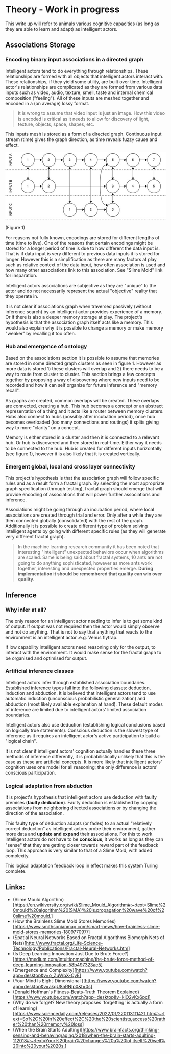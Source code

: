 # Theory - Work in progress
This write up will refer to animals various cognitive capacities (as long as they are able to learn and adapt) as intelligent actors.

## Associations Storage
### Encoding binary input associations in a directed graph
Intelligent actors tend to do everything through relationships. These relationships are formed with all objects that intelligent actors interact with. These relationships, if they yield some utility, are built over time. Intelligent actor's relationships are complicated as they are formed from various data inputs such as video, audio, texture, smell, taste and internal chemical composition ("feeling"). All of these inputs are meshed together and encoded in a (on average) lossy format.
 
> It is wrong to assume that video input is just an image. How this video is encoded is critical as it needs to allow for discovery of light, texture, objects, space, shapes, etc. 

This inputs mesh is stored as a form of a directed graph. Continuous input stream (time) gives the graph direction, as time reveals fuzzy cause and effect.

![](Artefacts/imgs/routing.jpg)

(Figure 1)

For reasons not fully known, encodings are stored for different lengths of time (time to live). One of the reasons that certain encodings might be stored for a longer period of time is due to how different the data input is. That is if data input is very different to previous data inputs it is stored for longer. However this is a simplification as there are many factors at play such as relative context of the data input, how often association is used and how many other associations link to this association. See "Slime Mold" link for insparation. 

Intelligent actors associations are subjective as they are "unique" to the actor and do not necessarily represent the actual "objective" reality that they operate in.
 
It is not clear if associations graph when traversed passively (without inference search) by an intelligent actor provides experience of a memory. Or if there is also a deeper memory storage at play. The project's hypothesis is that the association graph itself acts like a memory. This would also explain why it is possible to change a memory or make memory "weaker" by recalling it too often. 

### Hub and emergence of ontology
Based on the associations section it is possible to assume that memories are stored in some directed graph clusters as seen in figure 1. However as more data is stored 1) these clusters will overlap and 2) there needs to be a way to route from cluster to cluster. This section brings a few concepts together by proposing a way of discovering where new inputs need to be recorded and how it can self organize for future inference and "memory recall".
 
As graphs are created, common overlaps will be created. These overlaps are connected, creating a hub. This hub becomes a concept or an abstract representation of a thing and it acts like a router between memory clusters. Hubs also connect to hubs (possibly after incubation period), once hub becomes overloaded (too many connections and routings) it splits giving way to more "clarity" on a concept.
 
Memory is either stored in a cluster and then it is connected to a relevant hub. Or hub is discovered and then stored in real-time. Either way it needs to be connected to the hub. Hub is created for different inputs horizontally (see figure 1), however it is also likely that it is created vertically.

### Emergent global, local and cross layer connectivity
This project's hypothesis is that the association graph will follow specific rules and as a result form a fractal graph. By selecting the most appropriate graph specification (through testing), fractal graph should emerge that will provide encoding of associations that will power further associations and inference.

Associations might be going through an incubation period, where local associations are created through trial and error. Only after a while they are then connected globally (consolidated) with the rest of the graph. Additionally it is possible to create different type of problem solving intelligent agents by going with different specific rules (as they will generate very different fractal graph).
 
> In the machine learning research community it has been noted that interesting "intelligent” unexpected behaviors occur when algorithms are scaled. Same is being said about fractal systems, 10 ants are not going to do anything sophisticated, however as more ants work together, interesting and unexpected properties emerge. **During implementation it should be remembered that quality can win over quality**.

## Inference
### Why infer at all?
The only reason for an intelligent actor needing to infer is to get some kind of output. If output was not required then the actor would simply observe and not do anything. That is not to say that anything that reacts to the environment is an intelligent actor .e.g. Venus flytrap.
 
If low capability intelligent actors need reasoning only for the output, to interact with the environment. It would make sense for the fractal graph to be organised and optimised for output.
 
### Artificial inference classes
Intelligent actors infer through established association boundaries. Established inference types fall into the following classes: deduction, induction and abduction. It is believed that intelligent actors tend to use automatic induction (unconscious probabilistic generalization) and abduction (most likely available explanation at hand). These default modes of inference are limited due to intelligent actors' limited association boundaries.

Intelligent actors also use deduction (establishing logical conclusions based on logically true statements). Conscious deduction is the slowest type of inference as it requires an intelligent actor's active participation to build a "logical chain".

It is not clear if intelligent actors' cognition actually handles these three methods of inference differently, it is probabilistically unlikely that this is the case as these are artificial concepts. It is more likely that intelligent actors' cognition uses one model for all reasoning; the only difference is actors' conscious participation.
 
### Logical adaptation from abduction
It is project's hypothesis that intelligent actors use deduction with faulty premises (**faulty deduction**). Faulty deduction is established by copying associations from neighboring directed associations or by changing the direction of the association.
 
This faulty type of deduction adapts (or fades) to an actual "relatively correct deduction" as intelligent actors probe their environment, gather more data and **update and expand** their associations. For this to work intelligent actors do not have to be **conscious**, it works as long as they can "sense" that they are getting closer towards reward part of the feedback loop. This approach is very similar to that of a Slime Mold, with added complexity.
 
This logical adaptation feedback loop in effect makes this system Turing complete.



## Links:
* (Slime Mould Algorithm)[https://en.wikiversity.org/wiki/Slime_Mould_Algorithm#:~:text=Slime%20mould%20algorithm%20(SMA)%20is,propagation%20wave%20of%20slime%20mould.]
* (How the Brainless Slime Mold Stores Memories)[https://www.smithsonianmag.com/smart-news/how-brainless-slime-mold-stores-memories-180977097/]
* (Spatial Neural Networks Based on Fractal Algorithms
Biomorph Nets of Nets)[http://www.fractal.org/Life-Science-Technology/Publications/Fractal-Neural-Networks.htm]
* (Is Deep Learning Innovation Just Due to Brute Force?)[https://medium.com/intuitionmachine/the-brute-force-method-of-deep-learning-innovation-58b497323ae5]
* (Emergence and Complexity)[https://www.youtube.com/watch?app=desktop&v=o_ZuWbX-CyE]
* (Your Mind Is Eight-Dimensional )[https://www.youtube.com/watch?app=desktop&v=akgU8nRNIp0&t=0s]
* (Donald Hoffman's Fitness-Beats-Truth Theorem Explained)[https://www.youtube.com/watch?app=desktop&v=kiO2vKx6pcI]
* (Why do we forget? New theory proposes 'forgetting' is actually a form of learning)[https://www.sciencedaily.com/releases/2022/01/220113111421.htm#:~:text=So%2C%20in%20effect%2C%20the%20scientists,access%20rather%20than%20memory%20loss]
 * (When the Brain Starts Adulting)[https://www.brainfacts.org/thinking-sensing-and-behaving/aging/2018/when-the-brain-starts-adulting-112018#:~:text=Your%20brain%20changes%20a%20lot,itself%20well%20into%20your%2020s.]
 
 


